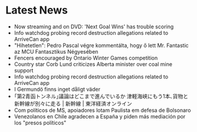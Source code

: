 # Latest News
-  Now streaming and on DVD: 'Next Goal Wins' has trouble scoring
-  Info watchdog probing record destruction allegations related to ArriveCan app
-  "Hihetetlen": Pedro Pascal végre kommentálta, hogy ő lett Mr. Fantastic az MCU Fantasztikus Négyesében
-  Fencers encouraged by Ontario Winter Games competition
-  Country star Corb Lund criticizes Alberta minister over coal mine support
-  Info watchdog probing record destruction allegations related to ArriveCan app
-  I Germundö finns inget dåligt väder
-  ｢第2青函トンネル｣議論はどこまで進んでいるか 津軽海峡にもう1本､貨物と新幹線が別々に走る | 新幹線 | 東洋経済オンライン
-  Com políticos de MS, apoiadores lotam Paulista em defesa de Bolsonaro
-  Venezolanos en Chile agradecen a España y piden más mediación por los "presos políticos"
